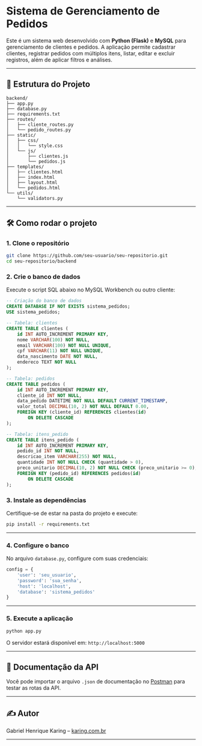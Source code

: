 
# Sistema de Gerenciamento de Pedidos

Este é um sistema web desenvolvido com **Python (Flask)** e **MySQL** para gerenciamento de clientes e pedidos. A aplicação permite cadastrar clientes, registrar pedidos com múltiplos itens, listar, editar e excluir registros, além de aplicar filtros e análises.

---

## 📁 Estrutura do Projeto

```
backend/
├── app.py
├── database.py
├── requirements.txt
├── routes/
│   ├── cliente_routes.py
│   └── pedido_routes.py
├── static/
│   ├── css/
│   │   └── style.css
│   └── js/
│       ├── clientes.js
│       └── pedidos.js
├── templates/
│   ├── clientes.html
│   ├── index.html
│   ├── layout.html
│   └── pedidos.html
└── utils/
    └── validators.py
```

---

## 🛠️ Como rodar o projeto

### 1. Clone o repositório
```bash
git clone https://github.com/seu-usuario/seu-repositorio.git
cd seu-repositorio/backend
```

### 2. Crie o banco de dados

Execute o script SQL abaixo no MySQL Workbench ou outro cliente:

```sql
-- Criação do banco de dados
CREATE DATABASE IF NOT EXISTS sistema_pedidos;
USE sistema_pedidos;

-- Tabela: clientes
CREATE TABLE clientes (
    id INT AUTO_INCREMENT PRIMARY KEY,
    nome VARCHAR(100) NOT NULL,
    email VARCHAR(100) NOT NULL UNIQUE,
    cpf VARCHAR(11) NOT NULL UNIQUE,
    data_nascimento DATE NOT NULL,
    endereco TEXT NOT NULL
);

-- Tabela: pedidos
CREATE TABLE pedidos (
    id INT AUTO_INCREMENT PRIMARY KEY,
    cliente_id INT NOT NULL,
    data_pedido DATETIME NOT NULL DEFAULT CURRENT_TIMESTAMP,
    valor_total DECIMAL(10, 2) NOT NULL DEFAULT 0.00,
    FOREIGN KEY (cliente_id) REFERENCES clientes(id)
        ON DELETE CASCADE
);

-- Tabela: itens_pedido
CREATE TABLE itens_pedido (
    id INT AUTO_INCREMENT PRIMARY KEY,
    pedido_id INT NOT NULL,
    descricao_item VARCHAR(255) NOT NULL,
    quantidade INT NOT NULL CHECK (quantidade > 0),
    preco_unitario DECIMAL(10, 2) NOT NULL CHECK (preco_unitario >= 0),
    FOREIGN KEY (pedido_id) REFERENCES pedidos(id)
        ON DELETE CASCADE
);
```

### 3. Instale as dependências

Certifique-se de estar na pasta do projeto e execute:

```bash
pip install -r requirements.txt
```

---

### 4. Configure o banco

No arquivo `database.py`, configure com suas credenciais:

```python
config = {
    'user': 'seu_usuario',
    'password': 'sua_senha',
    'host': 'localhost',
    'database': 'sistema_pedidos'
}
```

---

### 5. Execute a aplicação

```bash
python app.py
```

O servidor estará disponível em: `http://localhost:5000`

---

## 📄 Documentação da API

Você pode importar o arquivo `.json` de documentação no [Postman](https://www.postman.com/) para testar as rotas da API.

---

## ✍️ Autor

Gabriel Henrique Karing – [karing.com.br](https://karing.com.br)

---
